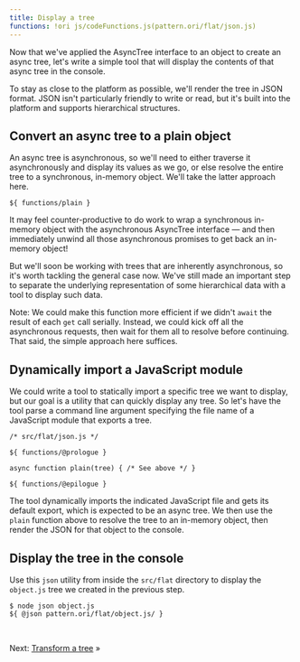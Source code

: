 ```yaml
---
title: Display a tree
functions: !ori js/codeFunctions.js(pattern.ori/flat/json.js)
---
```


Now that we've applied the AsyncTree interface to an object to create an async tree, let's write a simple tool that will display the contents of that async tree in the console.

To stay as close to the platform as possible, we'll render the tree in JSON format. JSON isn't particularly friendly to write or read, but it's built into the platform and supports hierarchical structures.

## Convert an async tree to a plain object

An async tree is asynchronous, so we'll need to either traverse it asynchronously and display its values as we go, or else resolve the entire tree to a synchronous, in-memory object. We'll take the latter approach here.

```${'js'}
${ functions/plain }
```

It may feel counter-productive to do work to wrap a synchronous in-memory object with the asynchronous AsyncTree interface — and then immediately unwind all those asynchronous promises to get back an in-memory object!

But we'll soon be working with trees that are inherently asynchronous, so it's worth tackling the general case now. We've still made an important step to separate the underlying representation of some hierarchical data with a tool to display such data.

Note: We could make this function more efficient if we didn't `await` the result of each `get` call serially. Instead, we could kick off all the asynchronous requests, then wait for them all to resolve before continuing. That said, the simple approach here suffices.

## Dynamically import a JavaScript module

We could write a tool to statically import a specific tree we want to display, but our goal is a utility that can quickly display any tree. So let's have the tool parse a command line argument specifying the file name of a JavaScript module that exports a tree.

```${'js'}
/* src/flat/json.js */

${ functions/@prologue }

async function plain(tree) { /* See above */ }

${ functions/@epilogue }
```

The tool dynamically imports the indicated JavaScript file and gets its default export, which is expected to be an async tree. We then use the `plain` function above to resolve the tree to an in-memory object, then render the JSON for that object to the console.

## Display the tree in the console

<span class="tutorialStep"></span> Use this `json` utility from inside the `src/flat` directory to display the `object.js` tree we created in the previous step.

```console
$ node json object.js
${ @json pattern.ori/flat/object.js/ }
```

&nbsp;

Next: [Transform a tree](transform.html) »
